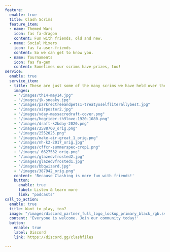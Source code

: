 ```yaml
---
feature:
  enable: true
  title: Clash Scrims
  feature_item:
  - name: Themed Wars
    icon: fas fa-dragon
    content: Fun with friends, old and new.
  - name: Social Mixers
    icon: fas fa-user-friends
    content: So we can get to know you.
  - name: Tournaments
    icon: fas fa-gem
    content: Sometimes our scrims have prizes, too!
service:
  enable: true
  service_item:
  - title: These are just some of the many scrims we have held over the past six years!
    images:
    - "/images/th14-may14.jpg"
    - "/images/jk-sneaky.jpg"
    - "/images/parkrectreeandpets1-treatyoselfliterallybest.jpg"
    - "/images/airposter2.jpg"
    - "/images/vday-massacredraft-cover.png"
    - "/images/hogrider-th9love-1920-1080.png"
    - "/images/draft-k2bday-2020.png"
    - "/images/2588760_orig.png"
    - "/images/2552025.png"
    - "/images/make-air-great_1_orig.png"
    - "/images/nh-k2-2017_orig.jpg"
    - "/images/cffcr-summerspec-crop1.png"
    - "/images/_6627532_orig.png"
    - "/images/glazedvfrosted2.jpg"
    - "/images/glazedvfrosted1.jpg"
    - "/images/bbqwizard.jpg"
    - "/images/387942_orig.png"
    content: 'Because Clashing is more fun with friends!'
    button:
      enable: true
      label: Listen & learn more
      link: "podcasts" 
call_to_action:
  enable: true
  title: Want to play, too?
  image: "/images/discord_partner_full_logo_lockup_primary_black_rgb.svg"
  content: 'Everyone is welcome. Join our community today!'
  button:
    enable: true
    label: Discord
    link: https://discord.gg/clashfiles

---
```

